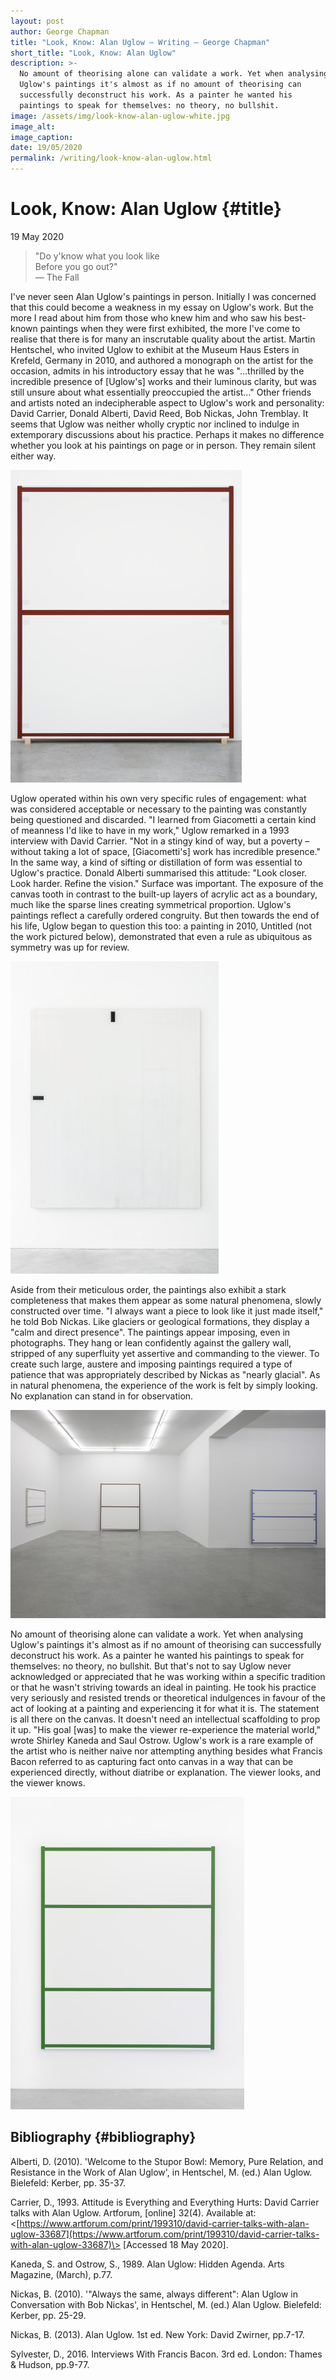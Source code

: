 ```yaml
---
layout: post
author: George Chapman
title: "Look, Know: Alan Uglow — Writing — George Chapman"
short_title: "Look, Know: Alan Uglow"
description: >-
  No amount of theorising alone can validate a work. Yet when analysing
  Uglow's paintings it's almost as if no amount of theorising can
  successfully deconstruct his work. As a painter he wanted his
  paintings to speak for themselves: no theory, no bullshit.
image: /assets/img/look-know-alan-uglow-white.jpg
image_alt:
image_caption:
date: 19/05/2020
permalink: /writing/look-know-alan-uglow.html
---
```

# Look, Know: Alan Uglow {#title}
19 May 2020

> "Do y'know what you look like  
>  Before you go out?"  
> — The Fall

I've never seen Alan Uglow's paintings in person. Initially I was concerned that this could become a weakness in my essay on Uglow's work. But the more I read about him from those who knew him and who saw his best-known paintings when they were first exhibited, the more I've come to realise that there is for many an inscrutable quality about the artist. Martin Hentschel, who invited Uglow to exhibit at the Museum Haus Esters in Krefeld, Germany in 2010, and authored a monograph on the artist for the occasion, admits in his introductory essay that he was "...thrilled by the incredible presence of [Uglow's] works and their luminous clarity, but was still unsure about what essentially preoccupied the artist…" Other friends and artists noted an indecipherable aspect to Uglow's work and personality: David Carrier, Donald Alberti, David Reed, Bob Nickas, John Tremblay. It seems that Uglow was neither wholly cryptic nor inclined to indulge in extemporary discussions about his practice. Perhaps it makes no difference whether you look at his paintings on page or in person. They remain silent either way.

![Alan Uglow, Standard # 2 (Red Oxide), 2002, Acrylic on cotton, 214 x 183 cm. Courtesy the artist and Galerie Nordenhake Berlin / Stockholm / Mexico City. Photo: Gunter Lepkowski](/assets/img/look_know-alan_uglow-1.jpg)

Uglow operated within his own very specific rules of engagement: what was considered acceptable or necessary to the painting was constantly being questioned and discarded. "I learned from Giacometti a certain kind of meanness I'd like to have in my work," Uglow remarked in a 1993 interview with David Carrier. "Not in a stingy kind of way, but a poverty – without taking a lot of space, [Giacometti's] work has incredible presence." In the same way, a kind of sifting or distillation of form was essential to Uglow's practice. Donald Alberti summarised this attitude: "Look closer. Look harder. Refine the vision." Surface was important. The exposure of the canvas tooth in contrast to the built-up layers of acrylic act as a boundary, much like the sparse lines creating symmetrical proportion. Uglow's paintings reflect a carefully ordered congruity. But then towards the end of his life, Uglow began to question this too: a painting in 2010, Untitled (not the work pictured below), demonstrated that even a rule as ubiquitous as symmetry was up for review.

![Alan Uglow, Untitled (White and Black), 1986, Oil on linen, 214 x 183 cm. Courtesy the artist and Galerie Nordenhake Berlin / Stockholm / Mexico City. Photo: Gerhard Kassner](/assets/img/look_know-alan_uglow-2.jpg)

Aside from their meticulous order, the paintings also exhibit a stark completeness that makes them appear as some natural phenomena, slowly constructed over time. "I always want a piece to look like it just made itself," he told Bob Nickas. Like glaciers or geological formations, they display a "calm and direct presence". The paintings appear imposing, even in photographs. They hang or lean confidently against the gallery wall, stripped of any superfluity yet assertive and commanding to the viewer. To create such large, austere and imposing paintings required a type of patience that was appropriately described by Nickas as "nearly glacial". As in natural phenomena, the experience of the work is felt by simply looking. No explanation can stand in for observation.

![Installation view "Alan Uglow", Galerie Nordenhake Berlin 2006. Courtesy the artist and Galerie Nordenhake Berlin / Stockholm / Mexico City. Photo: Gunter Lepkowski](/assets/img/look_know-alan_uglow-3.jpg)

No amount of theorising alone can validate a work. Yet when analysing Uglow's paintings it's almost as if no amount of theorising can successfully deconstruct his work. As a painter he wanted his paintings to speak for themselves: no theory, no bullshit. But that's not to say Uglow never acknowledged or appreciated that he was working within a specific tradition or that he wasn't striving towards an ideal in painting. He took his practice very seriously and resisted trends or theoretical indulgences in favour of the act of looking at a painting and experiencing it for what it is. The statement is all there on the canvas. It doesn't need an intellectual scaffolding to prop it up. "His goal [was] to make the viewer re-experience the material world," wrote Shirley Kaneda and Saul Ostrow. Uglow's work is a rare example of the artist who is neither naive nor attempting anything besides what Francis Bacon referred to as capturing fact onto canvas in a way that can be experienced directly, without diatribe or explanation. The viewer looks, and the viewer knows.

![Alan Uglow, Standard III, 1993, Acrylic on canvas, 214 x 183 cm. Courtesy the artist and Galerie Nordenhake Berlin / Stockholm / Mexico City. Photo: Gerhard Kassner](/assets/img/look_know-alan_uglow-4.jpg)

## Bibliography {#bibliography}

Alberti, D. (2010). 'Welcome to the Stupor Bowl: Memory, Pure Relation, and Resistance in the Work of Alan Uglow', in Hentschel, M. (ed.) Alan Uglow. Bielefeld: Kerber, pp. 35-37.

Carrier, D., 1993. Attitude is Everything and Everything Hurts: David Carrier talks with Alan Uglow. Artforum, [online] 32(4). Available at: \<[https://www.artforum.com/print/199310/david-carrier-talks-with-alan-uglow-33687](https://www.artforum.com/print/199310/david-carrier-talks-with-alan-uglow-33687)\> [Accessed 18 May 2020].

Kaneda, S. and Ostrow, S., 1989. Alan Uglow: Hidden Agenda. Arts Magazine, (March), p.77.

Nickas, B. (2010). '"Always the same, always different": Alan Uglow in Conversation with Bob Nickas', in Hentschel, M. (ed.) Alan Uglow. Bielefeld: Kerber, pp. 25-29.

Nickas, B. (2013). Alan Uglow. 1st ed. New York: David Zwirner, pp.7-17.

Sylvester, D., 2016. Interviews With Francis Bacon. 3rd ed. London: Thames & Hudson, pp.9-77.
